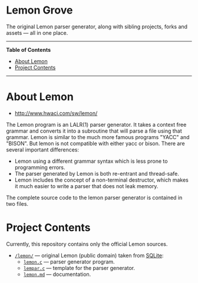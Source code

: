 # Lemon Grove

The original Lemon parser generator, along with sibling projects, forks and assets — all in one place.


-----

**Table of Contents**

<!-- MarkdownTOC autolink="true" bracket="round" autoanchor="false" lowercase="only_ascii" uri_encoding="true" levels="1,2,3" -->

- [About Lemon](#about-lemon)
- [Project Contents](#project-contents)

<!-- /MarkdownTOC -->

-----

# About Lemon

- http://www.hwaci.com/sw/lemon/

The Lemon program is an LALR(1) parser generator.
It takes a context free grammar and converts it into a subroutine that will parse a file using that grammar.
Lemon is similar to the much more famous programs "YACC" and "BISON".
But lemon is not compatible with either yacc or bison.
There are several important differences:

* Lemon using a different grammar syntax which is less prone to programming errors.
* The parser generated by Lemon is both re-entrant and thread-safe.
* Lemon includes the concept of a non-terminal destructor, which makes it much easier to write a parser that does not leak memory.

The complete source code to the lemon parser generator is contained in two files.

# Project Contents

Currently, this repository contains only the official Lemon sources.

- [`/lemon/`](./lemon/) — original Lemon (public domain) taken from [SQLite]:
    + [`lemon.c`](./lemon/lemon.c) — parser generator program.
    + [`lempar.c`](./lemon/lempar.c) — template for the parser generator.
    + [`lemon.md`](./lemon/lemon.md) — documentation.




<!-----------------------------------------------------------------------------
                               REFERENCE LINKS                                
------------------------------------------------------------------------------>

[SQLite]: https://www.sqlite.org/index.html "Visit SQLite website"


<!-- EOF -->